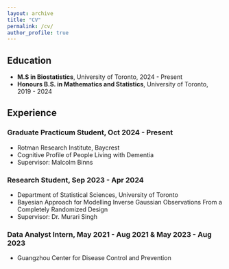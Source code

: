 ```yaml
---
layout: archive
title: "CV"
permalink: /cv/
author_profile: true
---
```


## Education

- **M.S in Biostatistics**, University of Toronto, 2024 - Present
- **Honours B.S. in Mathematics and Statistics**, University of Toronto, 2019 - 2024

## Experience

### Graduate Practicum Student, Oct 2024 - Present
- Rotman Research Institute, Baycrest
- Cognitive Profile of People Living with Dementia
- Supervisor: Malcolm Binns

### Research Student, Sep 2023 - Apr 2024
- Department of Statistical Sciences, University of Toronto
- Bayesian Approach for Modelling Inverse Gaussian Observations From a Completely Randomized Design
- Supervisor: Dr. Murari Singh

### Data Analyst Intern, May 2021 - Aug 2021 & May 2023 - Aug 2023
- Guangzhou Center for Disease Control and Prevention


